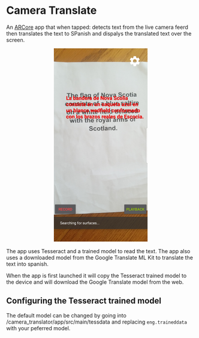 # Camera Translate

An [ARCore](https://developers.google.com/ar) app that when tapped: detects text from the live camera feerd then translates the text to SPanish and dispalys the translated text over the screen.

<p align="center">
  <img width="250" src="../../screenshots/camera-translate.jpg">
</p>

The app uses Tesseract and a trained model to read the text. The app also uses a downloaded model from the Google Translate ML Kit to translate the text into spanish.

When the app is first launched it will copy the Tesseract trained model to the device and will download the Google Translate model from the web.

## Configuring the Tesseract trained model

The default model can be changed by going into /camera_translator/app/src/main/tessdata and replacing `eng.traineddata` with your peferred model.